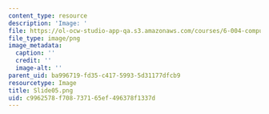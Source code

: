 ```yaml
---
content_type: resource
description: 'Image: '
file: https://ol-ocw-studio-app-qa.s3.amazonaws.com/courses/6-004-computation-structures-spring-2017/c9962578f708737165ef496378f1337d_Slide05.png
file_type: image/png
image_metadata:
  caption: ''
  credit: ''
  image-alt: ''
parent_uid: ba996719-fd35-c417-5993-5d31177dfcb9
resourcetype: Image
title: Slide05.png
uid: c9962578-f708-7371-65ef-496378f1337d
---
```

